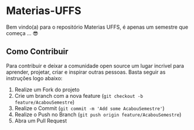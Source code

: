 # Materias-UFFS

Bem vindo(a) para o repositório Materias UFFS, é apenas um semestre que começa ... 😎






## Como Contribuir

Para contribuir e deixar a comunidade open source um lugar incrivel para aprender, projetar, criar e inspirar outras pessoas. Basta seguir as instruções logo abaixo:

1. Realize um Fork do projeto
2. Crie um branch com a nova feature (`git checkout -b feature/AcabouSemestre`)
3. Realize o Commit (`git commit -m 'Add some AcabouSemestre'`)
4. Realize o Push no Branch (`git push origin feature/AcabouSemestre`)
5. Abra um Pull Request

